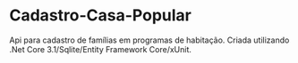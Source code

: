 # Cadastro-Casa-Popular
Api para cadastro de famílias em programas de habitação. 
Criada utilizando .Net Core 3.1/Sqlite/Entity Framework Core/xUnit.
